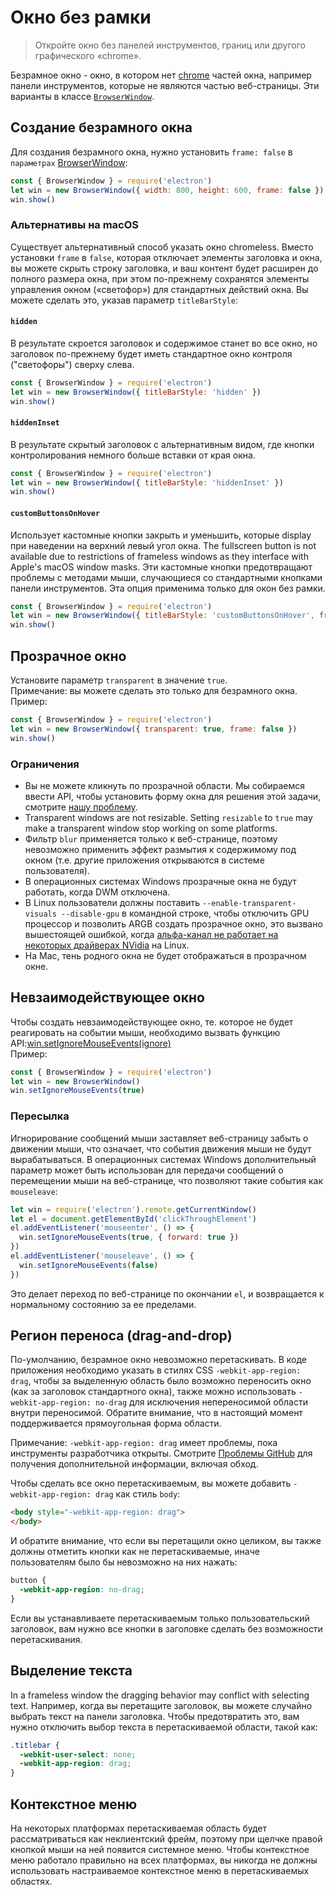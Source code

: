 # Окно без рамки

> Откройте окно без панелей инструментов, границ или другого графического «chrome».

Безрамное окно - окно, в котором нет [chrome](https://developer.mozilla.org/en-US/docs/Glossary/Chrome) частей окна, например панели инструментов, которые не являются частью веб-страницы. Эти варианты в классе [`BrowserWindow`](browser-window.md).

## Создание безрамного окна

Для создания безрамного окна, нужно установить `frame: false` в `параметрах` [BrowserWindow](browser-window.md):


```javascript
const { BrowserWindow } = require('electron')
let win = new BrowserWindow({ width: 800, height: 600, frame: false })
win.show()
```

### Альтернативы на macOS

Существует альтернативный способ указать окно chromeless. Вместо установки `frame` в `false`, которая отключает элементы заголовка и окна, вы можете скрыть строку заголовка, и ваш контент будет расширен до полного размера окна, при этом по-прежнему сохранятся элементы управления окном («светофор») для стандартных действий окна. Вы можете сделать это, указав параметр `titleBarStyle`:

#### `hidden`

В результате скроется заголовок и содержимое станет во все окно, но заголовок по-прежнему будет иметь стандартное окно контроля ("светофоры") сверху слева.

```javascript
const { BrowserWindow } = require('electron')
let win = new BrowserWindow({ titleBarStyle: 'hidden' })
win.show()
```

#### `hiddenInset`

В результате скрытый заголовок с альтернативным видом, где кнопки контролирования немного больше вставки от края окна.

```javascript
const { BrowserWindow } = require('electron')
let win = new BrowserWindow({ titleBarStyle: 'hiddenInset' })
win.show()
```

#### `customButtonsOnHover`

Использует кастомные кнопки закрыть и уменьшить, которые display при наведении на верхний левый угол окна. The fullscreen button is not available due to restrictions of frameless windows as they interface with Apple's macOS window masks. Эти кастомные кнопки предотвращают проблемы с методами мыши, случающиеся со стандартными кнопками панели инструментов. Эта опция применима только для окон без рамки.

```javascript
const { BrowserWindow } = require('electron')
let win = new BrowserWindow({ titleBarStyle: 'customButtonsOnHover', frame: false })
win.show()
```

## Прозрачное окно

Установите параметр `transparent` в значение `true`.<br>Примечание: вы можете сделать это только для безрамного окна.<br>Пример:

```javascript
const { BrowserWindow } = require('electron')
let win = new BrowserWindow({ transparent: true, frame: false })
win.show()
```

### Ограничения

* Вы не можете кликнуть по прозрачной области. Мы собираемся ввести API, чтобы установить форму окна для решения этой задачи, смотрите [нашу проблему](https://github.com/electron/electron/issues/1335).
* Transparent windows are not resizable. Setting `resizable` to `true` may make a transparent window stop working on some platforms.
* Фильтр `blur` применяется только к веб-странице, поэтому невозможно применить эффект размытия к содержимому под окном (т.е. другие приложения открываются в системе пользователя).
* В операционных системах Windows прозрачные окна не будут работать, когда DWM отключена.
* В Linux пользователи должны поставить `--enable-transparent-visuals --disable-gpu` в командной строке, чтобы отключить GPU процессор и позволить ARGB создать прозрачное окно, это вызвано вышестоящей ошибкой, когда [альфа-канал не работает на некоторых драйверах NVidia](https://code.google.com/p/chromium/issues/detail?id=369209) на Linux.
* На Mac, тень родного окна не будет отображаться в прозрачном окне.

## Невзаимодействующее окно

Чтобы создать невзаимодействующее окно, те. которое не будет реагировать на событии мыши, необходимо вызвать функцию API:[win.setIgnoreMouseEvents(ignore)][ignore-mouse-events]<br>Пример:

```javascript
const { BrowserWindow } = require('electron')
let win = new BrowserWindow()
win.setIgnoreMouseEvents(true)
```

### Пересылка

Игнорирование сообщений мыши заставляет веб-страницу забыть о движении мыши, что означает, что события движения мыши не будут вырабатываться. В операционных системах Windows дополнительный параметр может быть использован для передачи сообщений о перемещении мыши на веб-странице, что позволяют такие события как `mouseleave`:

```javascript
let win = require('electron').remote.getCurrentWindow()
let el = document.getElementById('clickThroughElement')
el.addEventListener('mouseenter', () => {
  win.setIgnoreMouseEvents(true, { forward: true })
})
el.addEventListener('mouseleave', () => {
  win.setIgnoreMouseEvents(false)
})
```

Это делает переход по веб-странице по окончании `el`, и возвращается к нормальному состоянию за ее пределами.

## Регион переноса (drag-and-drop)

По-умолчанию, безрамное окно невозможно перетаскивать. В коде приложения необходимо указать в стилях CSS `-webkit-app-region: drag`, чтобы за выделенную область было возможно переносить окно (как за заголовок стандартного окна), также можно использовать `-webkit-app-region: no-drag` для исключения непереносимой области внутри переносимой. Обратите внимание, что в настоящий момент поддерживается прямоугольная форма области.

Примечание: `-webkit-app-region: drag` имеет проблемы, пока инструменты разработчика открыты. Смотрите [Проблемы GitHub](https://github.com/electron/electron/issues/3647) для получения дополнительной информации, включая обход.

Чтобы сделать все окно перетаскиваемым, вы можете добавить `-webkit-app-region: drag` как стиль `body`:

```html
<body style="-webkit-app-region: drag">
</body>
```

И обратите внимание, что если вы перетащили окно целиком, вы также должны отметить кнопки как не перетаскиваемые, иначе пользователям было бы невозможно на них нажать:

```css
button {
  -webkit-app-region: no-drag;
}
```

Если вы устанавливаете перетаскиваемым только пользовательский заголовок, вам нужно все кнопки в заголовке сделать без возможности перетаскивания.

## Выделение текста

In a frameless window the dragging behavior may conflict with selecting text. Например, когда вы перетащите заголовок, вы можете случайно выбрать текст на панели заголовка. Чтобы предотвратить это, вам нужно отключить выбор текста в перетаскиваемой области, такой как:

```css
.titlebar {
  -webkit-user-select: none;
  -webkit-app-region: drag;
}
```

## Контекстное меню

На некоторых платформах перетаскиваемая область будет рассматриваться как неклиентский фрейм, поэтому при щелчке правой кнопкой мыши на ней появится системное меню. Чтобы контекстное меню работало правильно на всех платформах, вы никогда не должны использовать настраиваемое контекстное меню в перетаскиваемых областях.

[ignore-mouse-events]: browser-window.md#winsetignoremouseeventsignore-options
